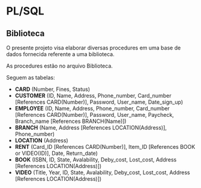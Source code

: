 # PL/SQL

## Biblioteca
O presente projeto visa elaborar diversas procedures em uma base de dados fornecida referente a uma biblioteca. 

As procedures estão no arquivo Biblioteca.

Seguem as tabelas:

- **CARD** (Number, Fines, Status)
- **CUSTOMER** (ID, Name, Address, Phone_number, Card_number [References CARD(Number)], Password, User_name, Date_sign_up)
- **EMPLOYEE** (ID, Name, Address, Phone_number, Card_number [References CARD(Number)], Password, User_name, Paycheck, Branch_name [References BRANCH(Name)])
- **BRANCH** (Name, Address [References LOCATION(Address)], Phone_number)
- **LOCATION** (Address)
- **RENT** (Card_ID [References CARD(Number)], Item_ID [References BOOK or VIDEO(ID)], Date, Return_date)
- **BOOK** (ISBN, ID, State, Avalability, Deby_cost, Lost_cost, Address [References LOCATION(Address)])
- **VIDEO** (Title, Year, ID, State, Avalability, Deby_cost, Lost_cost, Address [References LOCATION(Address)])



